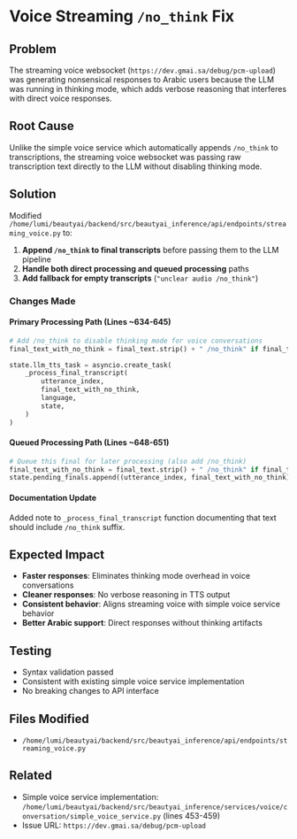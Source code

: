 # Voice Streaming `/no_think` Fix

## Problem
The streaming voice websocket (`https://dev.gmai.sa/debug/pcm-upload`) was generating nonsensical responses to Arabic users because the LLM was running in thinking mode, which adds verbose reasoning that interferes with direct voice responses.

## Root Cause
Unlike the simple voice service which automatically appends `/no_think` to transcriptions, the streaming voice websocket was passing raw transcription text directly to the LLM without disabling thinking mode.

## Solution
Modified `/home/lumi/beautyai/backend/src/beautyai_inference/api/endpoints/streaming_voice.py` to:

1. **Append `/no_think` to final transcripts** before passing them to the LLM pipeline
2. **Handle both direct processing and queued processing** paths 
3. **Add fallback for empty transcripts** (`"unclear audio /no_think"`)

### Changes Made

#### Primary Processing Path (Lines ~634-645)
```python
# Add /no_think to disable thinking mode for voice conversations
final_text_with_no_think = final_text.strip() + " /no_think" if final_text.strip() else "unclear audio /no_think"

state.llm_tts_task = asyncio.create_task(
    _process_final_transcript(
        utterance_index,
        final_text_with_no_think,
        language,
        state,
    ) 
)
```

#### Queued Processing Path (Lines ~648-651)
```python
# Queue this final for later processing (also add /no_think)
final_text_with_no_think = final_text.strip() + " /no_think" if final_text.strip() else "unclear audio /no_think"
state.pending_finals.append((utterance_index, final_text_with_no_think))
```

#### Documentation Update
Added note to `_process_final_transcript` function documenting that text should include `/no_think` suffix.

## Expected Impact
- **Faster responses**: Eliminates thinking mode overhead in voice conversations
- **Cleaner responses**: No verbose reasoning in TTS output
- **Consistent behavior**: Aligns streaming voice with simple voice service behavior
- **Better Arabic support**: Direct responses without thinking artifacts

## Testing
- Syntax validation passed
- Consistent with existing simple voice service implementation
- No breaking changes to API interface

## Files Modified
- `/home/lumi/beautyai/backend/src/beautyai_inference/api/endpoints/streaming_voice.py`

## Related
- Simple voice service implementation: `/home/lumi/beautyai/backend/src/beautyai_inference/services/voice/conversation/simple_voice_service.py` (lines 453-459)
- Issue URL: `https://dev.gmai.sa/debug/pcm-upload`